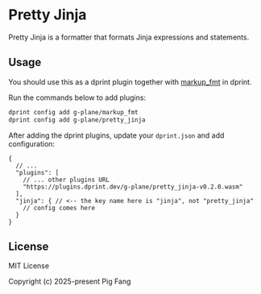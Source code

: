 # Pretty Jinja

Pretty Jinja is a formatter that formats Jinja expressions and statements.

## Usage

You should use this as a dprint plugin together with [markup_fmt](https://github.com/g-plane/markup_fmt) in dprint.

Run the commands below to add plugins:

```bash
dprint config add g-plane/markup_fmt
dprint config add g-plane/pretty_jinja
```

After adding the dprint plugins, update your `dprint.json` and add configuration:

```jsonc
{
  // ...
  "plugins": [
    // ... other plugins URL
    "https://plugins.dprint.dev/g-plane/pretty_jinja-v0.2.0.wasm"
  ],
  "jinja": { // <-- the key name here is "jinja", not "pretty_jinja"
    // config comes here
  }
}
```

## License

MIT License

Copyright (c) 2025-present Pig Fang
